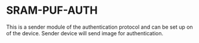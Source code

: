 # SRAM-PUF-AUTH

This is a sender module of the authentication protocol and can be set up on of the device.
Sender device will send image for authentication.
